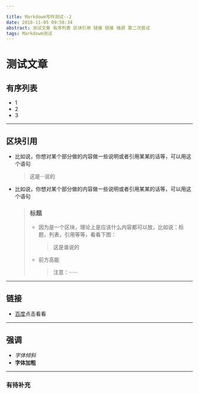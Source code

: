 ```yaml
---

title: Markdowm写作测试--2
date: 2018-11-05 09:58:34
abstract: 测试文章 有序列表 区块引用 链接 链接 强调 第二次尝试
tags: Markdowm测试
---
```

# 测试文章
## 有序列表
* 1
* 2
* 3
------
## 区块引用

* 比如说，你想对某个部分做的内容做一些说明或者引用某某的话等，可以用这个语句
	> 这是···说的
* 比如说，你想对某个部分做的内容做一些说明或者引用某某的话等，可以用这个语句
	> ### 标题
	> * 因为是一个区块，理论上是应该什么内容都可以放，比如说：标题，列表，引用等等，看看下图：
	>	> 这是谁说的
	> * 前方高能
	>	> 注意：······

------
## 链接
* [百度](http://www.baidu.com)点击看看
-----
## 强调
* *字体倾斜*
* **字体加粗**

-----

### 有待补充
